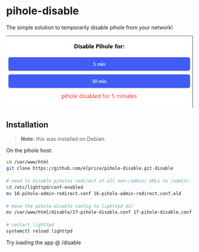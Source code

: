 # pihole-disable

The simple solution to temporarily disable pihole from your network! 

![Alt text](image.png)

## Installation
> **Note**: this was installed on Debian.

On the pihole host:
```sh
cd /var/www/html
git clone https://github.com/elprice/pihole-disable.git disable

# need to disable piholes redirect of all non-/admin/ URLs to /admin/. Can accomplish this without deleting the file by renaming it
cd /etc/lighttpd/conf-enabled
mv 16-pihole-admin-redirect.conf 16-pihole-admin-redirect.conf.old

# move the pihole-disable config to lighttpd dir 
mv /var/www/html/disable/17-pihole-disable.conf 17-pihole-disable.conf

# restart lighttpd
systemctl reload lighttpd
```

Try loading the app @ <your-pihole-url>/disable
